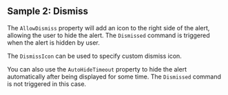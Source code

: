 ## Sample 2: Dismiss

The `AllowDismiss` property will add an icon to the right side of the alert, allowing the user to hide the alert. The `Dismissed` command is triggered when the alert is hidden by user.

The `DismissIcon` can be used to specify custom dismiss icon.

You can also use the `AutoHideTimeout` property to hide the alert automatically after being displayed for some time. The `Dismissed` command is not triggered in this case.